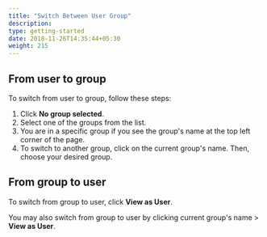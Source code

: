 ```yaml
---
title: "Switch Between User Group"
description:
type: getting-started
date: 2018-11-26T14:35:44+05:30
weight: 215
---
```

## From user to group
To switch from user to group, follow these steps:

1. Click **No group selected**.
2. Select one of the groups from the list.
3. You are in a specific group if you see the group's name at the top left
   corner of the page.
4. To switch to another group, click on the current group's name.
   Then, choose your desired group.

## From group to user
To switch from group to user, click **View as User**.

You may also switch from group to user by clicking current group's name >
**View as User**.
